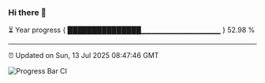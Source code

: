 ### Hi there 👋

⏳ Year progress { ███████████████▁▁▁▁▁▁▁▁▁▁▁▁▁▁▁ } 52.98 %

---

⏰ Updated on Sun, 13 Jul 2025 08:47:46 GMT

![Progress Bar CI](https://github.com/IshwaranRudhara/GIT-ACTION/workflows/Progress%20Bar%20CI/badge.svg)
